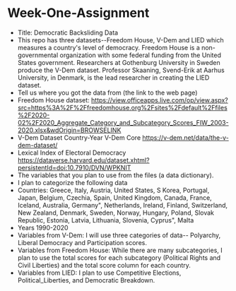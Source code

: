 # Week-One-Assignment

- Title: Democratic Backsliding Data 
- This repo has three datasets--Freedom House, V-Dem and LIED which measures a country's level of democracy. Freedom House is a non-governmental organization with some federal funding from the United States government. Researchers at Gothenburg University in Sweden produce the V-Dem dataset. Professor Skaaning, Svend-Erik at Aarhus University, in Denmark, is the lead researcher in creating the LIED dataset.     
- Tell us where you got the data from (the link to the web page)
-   Freedom House dataset: https://view.officeapps.live.com/op/view.aspx?src=https%3A%2F%2Ffreedomhouse.org%2Fsites%2Fdefault%2Ffiles%2F2020-02%2F2020_Aggregate_Category_and_Subcategory_Scores_FIW_2003-2020.xlsx&wdOrigin=BROWSELINK
-   V-Dem Dataset Country-Year V-Dem Core https://v-dem.net/data/the-v-dem-dataset/
-  Lexical Index of Electoral Democracy https://dataverse.harvard.edu/dataset.xhtml?persistentId=doi:10.7910/DVN/WPKNIT
- The variables that you plan to use from the files (a data dictionary).
- I plan to categorize the following data
- Countries: Greece, Italy, Austria, United States, S Korea, Portugal, Japan, Belgium, Czechia, Spain, United Kingdom, Canada, France, Iceland, Australia, Germany", Netherlands, Ireland, Finland, Switzerland, New Zealand, Denmark, Sweden, Norway, Hungary, Poland, Slovak Republic, Estonia, Latvia, Lithuania, Slovenia, Cyprus", Malta
- Years 1990-2020
- Variables from V-Dem: I will use three categories of data-- Polyarchy, Liberal Democracy and Participation scores. 
- Variables from Freedom House: While there are many subcategories, I plan to use the total scores for each subcategory (Political Rights and Civil Liberties) and the total score column for each country.
- Variables from LIED: I plan to use Competitive Elections, Political_Liberties, and Democratic Breakdown.  
